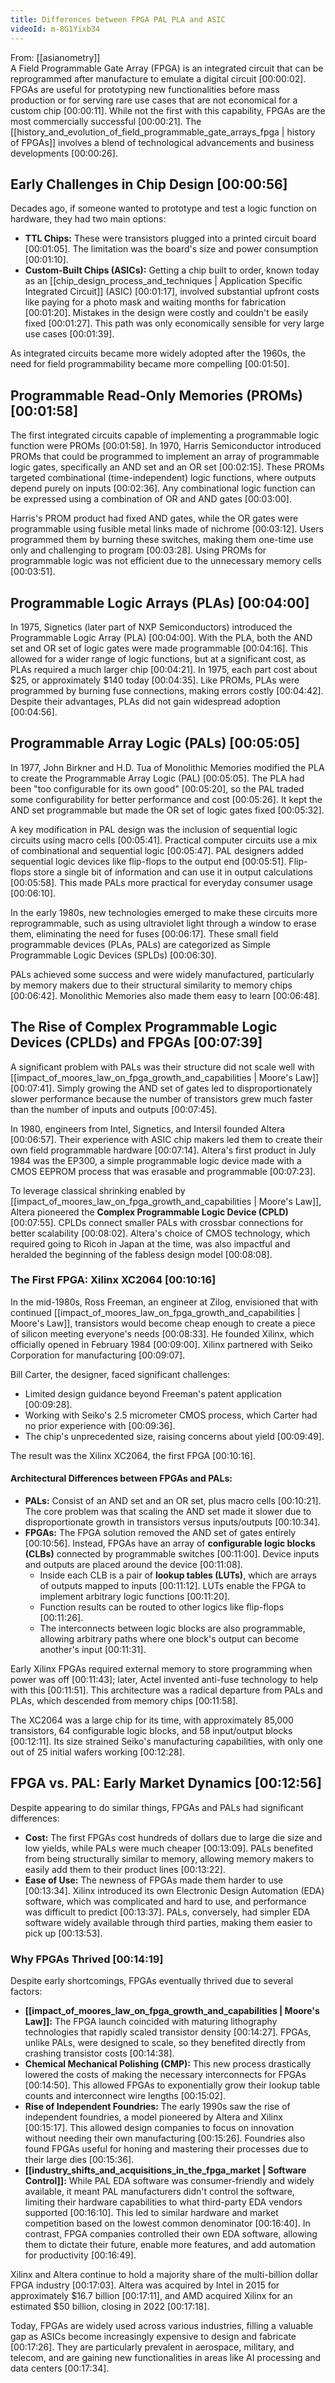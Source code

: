 ```yaml
---
title: Differences between FPGA PAL PLA and ASIC
videoId: m-8G1Yixb34
---
```


From: [[asianometry]] <br/> 
A Field Programmable Gate Array (FPGA) is an integrated circuit that can be reprogrammed after manufacture to emulate a digital circuit <a class="yt-timestamp" data-t="00:00:02">[00:00:02]</a>. FPGAs are useful for prototyping new functionalities before mass production or for serving rare use cases that are not economical for a custom chip <a class="yt-timestamp" data-t="00:00:11">[00:00:11]</a>. While not the first with this capability, FPGAs are the most commercially successful <a class="yt-timestamp" data-t="00:00:21">[00:00:21]</a>. The [[history_and_evolution_of_field_programmable_gate_arrays_fpga | history of FPGAs]] involves a blend of technological advancements and business developments <a class="yt-timestamp" data-t="00:00:26">[00:00:26]</a>.

## Early Challenges in Chip Design <a class="yt-timestamp" data-t="00:00:56">[00:00:56]</a>

Decades ago, if someone wanted to prototype and test a logic function on hardware, they had two main options:
*   **TTL Chips:** These were transistors plugged into a printed circuit board <a class="yt-timestamp" data-t="00:01:05">[00:01:05]</a>. The limitation was the board's size and power consumption <a class="yt-timestamp" data-t="00:01:10">[00:01:10]</a>.
*   **Custom-Built Chips (ASICs):** Getting a chip built to order, known today as an [[chip_design_process_and_techniques | Application Specific Integrated Circuit]] (ASIC) <a class="yt-timestamp" data-t="00:01:17">[00:01:17]</a>, involved substantial upfront costs like paying for a photo mask and waiting months for fabrication <a class="yt-timestamp" data-t="00:01:20">[00:01:20]</a>. Mistakes in the design were costly and couldn't be easily fixed <a class="yt-timestamp" data-t="00:01:27">[00:01:27]</a>. This path was only economically sensible for very large use cases <a class="yt-timestamp" data-t="00:01:39">[00:01:39]</a>.

As integrated circuits became more widely adopted after the 1960s, the need for field programmability became more compelling <a class="yt-timestamp" data-t="00:01:50">[00:01:50]</a>.

## Programmable Read-Only Memories (PROMs) <a class="yt-timestamp" data-t="00:01:58">[00:01:58]</a>

The first integrated circuits capable of implementing a programmable logic function were PROMs <a class="yt-timestamp" data-t="00:01:58">[00:01:58]</a>. In 1970, Harris Semiconductor introduced PROMs that could be programmed to implement an array of programmable logic gates, specifically an AND set and an OR set <a class="yt-timestamp" data-t="00:02:15">[00:02:15]</a>. These PROMs targeted combinational (time-independent) logic functions, where outputs depend purely on inputs <a class="yt-timestamp" data-t="00:02:36">[00:02:36]</a>. Any combinational logic function can be expressed using a combination of OR and AND gates <a class="yt-timestamp" data-t="00:03:00">[00:03:00]</a>.

Harris's PROM product had fixed AND gates, while the OR gates were programmable using fusible metal links made of nichrome <a class="yt-timestamp" data-t="00:03:12">[00:03:12]</a>. Users programmed them by burning these switches, making them one-time use only and challenging to program <a class="yt-timestamp" data-t="00:03:28">[00:03:28]</a>. Using PROMs for programmable logic was not efficient due to the unnecessary memory cells <a class="yt-timestamp" data-t="00:03:51">[00:03:51]</a>.

## Programmable Logic Arrays (PLAs) <a class="yt-timestamp" data-t="00:04:00">[00:04:00]</a>

In 1975, Signetics (later part of NXP Semiconductors) introduced the Programmable Logic Array (PLA) <a class="yt-timestamp" data-t="00:04:00">[00:04:00]</a>. With the PLA, both the AND set and OR set of logic gates were made programmable <a class="yt-timestamp" data-t="00:04:16">[00:04:16]</a>. This allowed for a wider range of logic functions, but at a significant cost, as PLAs required a much larger chip <a class="yt-timestamp" data-t="00:04:21">[00:04:21]</a>. In 1975, each part cost about $25, or approximately $140 today <a class="yt-timestamp" data-t="00:04:35">[00:04:35]</a>. Like PROMs, PLAs were programmed by burning fuse connections, making errors costly <a class="yt-timestamp" data-t="00:04:42">[00:04:42]</a>. Despite their advantages, PLAs did not gain widespread adoption <a class="yt-timestamp" data-t="00:04:56">[00:04:56]</a>.

## Programmable Array Logic (PALs) <a class="yt-timestamp" data-t="00:05:05">[00:05:05]</a>

In 1977, John Birkner and H.D. Tua of Monolithic Memories modified the PLA to create the Programmable Array Logic (PAL) <a class="yt-timestamp" data-t="00:05:05">[00:05:05]</a>. The PLA had been "too configurable for its own good" <a class="yt-timestamp" data-t="00:05:20">[00:05:20]</a>, so the PAL traded some configurability for better performance and cost <a class="yt-timestamp" data-t="00:05:26">[00:05:26]</a>. It kept the AND set programmable but made the OR set of logic gates fixed <a class="yt-timestamp" data-t="00:05:32">[00:05:32]</a>.

A key modification in PAL design was the inclusion of sequential logic circuits using macro cells <a class="yt-timestamp" data-t="00:05:41">[00:05:41]</a>. Practical computer circuits use a mix of combinational and sequential logic <a class="yt-timestamp" data-t="00:05:47">[00:05:47]</a>. PAL designers added sequential logic devices like flip-flops to the output end <a class="yt-timestamp" data-t="00:05:51">[00:05:51]</a>. Flip-flops store a single bit of information and can use it in output calculations <a class="yt-timestamp" data-t="00:05:58">[00:05:58]</a>. This made PALs more practical for everyday consumer usage <a class="yt-timestamp" data-t="00:06:10">[00:06:10]</a>.

In the early 1980s, new technologies emerged to make these circuits more reprogrammable, such as using ultraviolet light through a window to erase them, eliminating the need for fuses <a class="yt-timestamp" data-t="00:06:17">[00:06:17]</a>. These small field programmable devices (PLAs, PALs) are categorized as Simple Programmable Logic Devices (SPLDs) <a class="yt-timestamp" data-t="00:06:30">[00:06:30]</a>.

PALs achieved some success and were widely manufactured, particularly by memory makers due to their structural similarity to memory chips <a class="yt-timestamp" data-t="00:06:42">[00:06:42]</a>. Monolithic Memories also made them easy to learn <a class="yt-timestamp" data-t="00:06:48">[00:06:48]</a>.

## The Rise of Complex Programmable Logic Devices (CPLDs) and FPGAs <a class="yt-timestamp" data-t="00:07:39">[00:07:39]</a>

A significant problem with PALs was their structure did not scale well with [[impact_of_moores_law_on_fpga_growth_and_capabilities | Moore's Law]] <a class="yt-timestamp" data-t="00:07:41">[00:07:41]</a>. Simply growing the AND set of gates led to disproportionately slower performance because the number of transistors grew much faster than the number of inputs and outputs <a class="yt-timestamp" data-t="00:07:45">[00:07:45]</a>.

In 1980, engineers from Intel, Signetics, and Intersil founded Altera <a class="yt-timestamp" data-t="00:06:57">[00:06:57]</a>. Their experience with ASIC chip makers led them to create their own field programmable hardware <a class="yt-timestamp" data-t="00:07:14">[00:07:14]</a>. Altera's first product in July 1984 was the EP300, a simple programmable logic device made with a CMOS EEPROM process that was erasable and programmable <a class="yt-timestamp" data-t="00:07:23">[00:07:23]</a>.

To leverage classical shrinking enabled by [[impact_of_moores_law_on_fpga_growth_and_capabilities | Moore's Law]], Altera pioneered the **Complex Programmable Logic Device (CPLD)** <a class="yt-timestamp" data-t="00:07:55">[00:07:55]</a>. CPLDs connect smaller PALs with crossbar connections for better scalability <a class="yt-timestamp" data-t="00:08:02">[00:08:02]</a>. Altera's choice of CMOS technology, which required going to Ricoh in Japan at the time, was also impactful and heralded the beginning of the fabless design model <a class="yt-timestamp" data-t="00:08:08">[00:08:08]</a>.

### The First FPGA: Xilinx XC2064 <a class="yt-timestamp" data-t="00:10:16">[00:10:16]</a>

In the mid-1980s, Ross Freeman, an engineer at Zilog, envisioned that with continued [[impact_of_moores_law_on_fpga_growth_and_capabilities | Moore's Law]], transistors would become cheap enough to create a piece of silicon meeting everyone's needs <a class="yt-timestamp" data-t="00:08:33">[00:08:33]</a>. He founded Xilinx, which officially opened in February 1984 <a class="yt-timestamp" data-t="00:09:00">[00:09:00]</a>. Xilinx partnered with Seiko Corporation for manufacturing <a class="yt-timestamp" data-t="00:09:07">[00:09:07]</a>.

Bill Carter, the designer, faced significant challenges:
*   Limited design guidance beyond Freeman's patent application <a class="yt-timestamp" data-t="00:09:28">[00:09:28]</a>.
*   Working with Seiko's 2.5 micrometer CMOS process, which Carter had no prior experience with <a class="yt-timestamp" data-t="00:09:36">[00:09:36]</a>.
*   The chip's unprecedented size, raising concerns about yield <a class="yt-timestamp" data-t="00:09:49">[00:09:49]</a>.

The result was the Xilinx XC2064, the first FPGA <a class="yt-timestamp" data-t="00:10:16">[00:10:16]</a>.

#### Architectural Differences between FPGAs and PALs:
*   **PALs:** Consist of an AND set and an OR set, plus macro cells <a class="yt-timestamp" data-t="00:10:21">[00:10:21]</a>. The core problem was that scaling the AND set made it slower due to disproportionate growth in transistors versus inputs/outputs <a class="yt-timestamp" data-t="00:10:34">[00:10:34]</a>.
*   **FPGAs:** The FPGA solution removed the AND set of gates entirely <a class="yt-timestamp" data-t="00:10:56">[00:10:56]</a>. Instead, FPGAs have an array of **configurable logic blocks (CLBs)** connected by programmable switches <a class="yt-timestamp" data-t="00:11:00">[00:11:00]</a>. Device inputs and outputs are placed around the device <a class="yt-timestamp" data-t="00:11:08">[00:11:08]</a>.
    *   Inside each CLB is a pair of **lookup tables (LUTs)**, which are arrays of outputs mapped to inputs <a class="yt-timestamp" data-t="00:11:12">[00:11:12]</a>. LUTs enable the FPGA to implement arbitrary logic functions <a class="yt-timestamp" data-t="00:11:20">[00:11:20]</a>.
    *   Function results can be routed to other logics like flip-flops <a class="yt-timestamp" data-t="00:11:26">[00:11:26]</a>.
    *   The interconnects between logic blocks are also programmable, allowing arbitrary paths where one block's output can become another's input <a class="yt-timestamp" data-t="00:11:31">[00:11:31]</a>.

Early Xilinx FPGAs required external memory to store programming when power was off <a class="yt-timestamp" data-t="00:11:43">[00:11:43]</a>; later, Actel invented anti-fuse technology to help with this <a class="yt-timestamp" data-t="00:11:51">[00:11:51]</a>. This architecture was a radical departure from PALs and PLAs, which descended from memory chips <a class="yt-timestamp" data-t="00:11:58">[00:11:58]</a>.

The XC2064 was a large chip for its time, with approximately 85,000 transistors, 64 configurable logic blocks, and 58 input/output blocks <a class="yt-timestamp" data-t="00:12:11">[00:12:11]</a>. Its size strained Seiko's manufacturing capabilities, with only one out of 25 initial wafers working <a class="yt-timestamp" data-t="00:12:28">[00:12:28]</a>.

## FPGA vs. PAL: Early Market Dynamics <a class="yt-timestamp" data-t="00:12:56">[00:12:56]</a>

Despite appearing to do similar things, FPGAs and PALs had significant differences:
*   **Cost:** The first FPGAs cost hundreds of dollars due to large die size and low yields, while PALs were much cheaper <a class="yt-timestamp" data-t="00:13:09">[00:13:09]</a>. PALs benefited from being structurally similar to memory, allowing memory makers to easily add them to their product lines <a class="yt-timestamp" data-t="00:13:22">[00:13:22]</a>.
*   **Ease of Use:** The newness of FPGAs made them harder to use <a class="yt-timestamp" data-t="00:13:34">[00:13:34]</a>. Xilinx introduced its own Electronic Design Automation (EDA) software, which was complicated and hard to use, and performance was difficult to predict <a class="yt-timestamp" data-t="00:13:37">[00:13:37]</a>. PALs, conversely, had simpler EDA software widely available through third parties, making them easier to pick up <a class="yt-timestamp" data-t="00:13:53">[00:13:53]</a>.

### Why FPGAs Thrived <a class="yt-timestamp" data-t="00:14:19">[00:14:19]</a>

Despite early shortcomings, FPGAs eventually thrived due to several factors:
*   **[[impact_of_moores_law_on_fpga_growth_and_capabilities | Moore's Law]]:** The FPGA launch coincided with maturing lithography technologies that rapidly scaled transistor density <a class="yt-timestamp" data-t="00:14:27">[00:14:27]</a>. FPGAs, unlike PALs, were designed to scale, so they benefited directly from crashing transistor costs <a class="yt-timestamp" data-t="00:14:38">[00:14:38]</a>.
*   **Chemical Mechanical Polishing (CMP):** This new process drastically lowered the costs of making the necessary interconnects for FPGAs <a class="yt-timestamp" data-t="00:14:50">[00:14:50]</a>. This allowed FPGAs to exponentially grow their lookup table counts and interconnect wire lengths <a class="yt-timestamp" data-t="00:15:02">[00:15:02]</a>.
*   **Rise of Independent Foundries:** The early 1990s saw the rise of independent foundries, a model pioneered by Altera and Xilinx <a class="yt-timestamp" data-t="00:15:17">[00:15:17]</a>. This allowed design companies to focus on innovation without needing their own manufacturing <a class="yt-timestamp" data-t="00:15:26">[00:15:26]</a>. Foundries also found FPGAs useful for honing and mastering their processes due to their large dies <a class="yt-timestamp" data-t="00:15:36">[00:15:36]</a>.
*   **[[industry_shifts_and_acquisitions_in_the_fpga_market | Software Control]]:** While PAL EDA software was consumer-friendly and widely available, it meant PAL manufacturers didn't control the software, limiting their hardware capabilities to what third-party EDA vendors supported <a class="yt-timestamp" data-t="00:16:10">[00:16:10]</a>. This led to similar hardware and market competition based on the lowest common denominator <a class="yt-timestamp" data-t="00:16:40">[00:16:40]</a>. In contrast, FPGA companies controlled their own EDA software, allowing them to dictate their future, enable more features, and add automation for productivity <a class="yt-timestamp" data-t="00:16:49">[00:16:49]</a>.

Xilinx and Altera continue to hold a majority share of the multi-billion dollar FPGA industry <a class="yt-timestamp" data-t="00:17:03">[00:17:03]</a>. Altera was acquired by Intel in 2015 for approximately $16.7 billion <a class="yt-timestamp" data-t="00:17:11">[00:17:11]</a>, and AMD acquired Xilinx for an estimated $50 billion, closing in 2022 <a class="yt-timestamp" data-t="00:17:18">[00:17:18]</a>.

Today, FPGAs are widely used across various industries, filling a valuable gap as ASICs become increasingly expensive to design and fabricate <a class="yt-timestamp" data-t="00:17:26">[00:17:26]</a>. They are particularly prevalent in aerospace, military, and telecom, and are gaining new functionalities in areas like AI processing and data centers <a class="yt-timestamp" data-t="00:17:34">[00:17:34]</a>.
